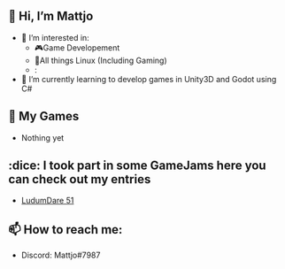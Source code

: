 ## 👋 Hi, I’m Mattjo
- 👀 I’m interested in:
  - 🎮Game Developement 
  - 🐧All things Linux (Including Gaming)
  - :
- 🌱 I’m currently learning to develop games in Unity3D and Godot using C#

## :tada: My Games 
  - Nothing yet

## :dice: I took part in some GameJams here you can check out my entries
- [LudumDare 51](https://ldjam.com/events/ludum-dare/51/dodgeball-deathjam)

## 📫 How to reach me: 
  - Discord: Mattjo#7987

<!---
MattjoDev/Ashgramor is a ✨ special ✨ repository because its `README.md` (this file) appears on your GitHub profile.
You can click the Preview link to take a look at your changes.
--->
